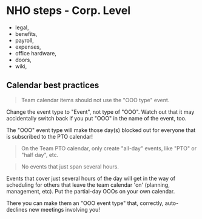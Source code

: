 # NHO steps - Corp. Level

* legal, 
* benefits, 
* payroll, 
* expenses, 
* office hardware, 
* doors, 
* wiki, 

## Calendar best practices

> Team calendar items should not use the "OOO type" event.

Change the event type to "Event", not type of "OOO".  Watch out that it may accidentally switch back if you put "OOO" in the name of the event, too.

The "OOO" event type will make those day(s) blocked out for everyone that is subscribed to the PTO calendar!


> On the Team PTO calendar, only create "all-day" events, like "PTO" or "half day", etc. 

> No events that just span several hours.

Events that cover just several hours of the day will get in the way of scheduling for others that leave the team calendar 'on' (planning, management, etc).  Put the partial-day OOOs on your own calendar. 

There you can make them an "OOO event type" that, correctly, auto-declines new meetings involving you!